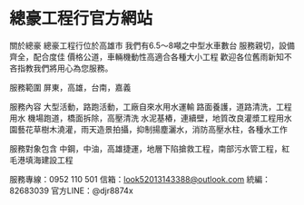 # 總豪工程行官方網站

關於總豪
總豪工程行位於高雄市
我們有6.5～8噸之中型水車數台
服務親切，設備齊全，配合度佳
價格公道，車輛機動性高適合各種大小工程
歡迎各位舊雨新知不吝指教我們將用心為您服務。

服務範圍
屏東，高雄，台南，嘉義

服務內容
大型活動，路跑活動，工廠自來水用水運輸
路面養護，道路清洗，工程用水
機場跑道，橋面拆除，高壓清洗
水泥基樁，連續壁，地質改良灌漿工程用水
園藝花草樹木澆灌，雨天造景拍攝，抑制揚塵灑水，消防高壓水柱，各種水工作

服務對象包含
中鋼，中油，高雄捷運，地層下陷搶救工程，南部污水管工程，紅毛港填海建設工程

服務專線：0952 110 501
信箱：look52013143388@outlook.com
統編：82683039
官方LINE：@djr8874x